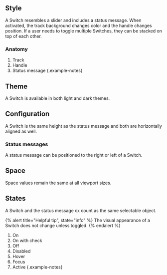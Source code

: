 ## Style

A Switch resembles a slider and includes a status message. When activated, the track background changes color and the handle changes position. If a user needs to toggle multiple Switches, they can be stacked on top of each other.

### Anatomy

<!-- add image 
{% example palette="light",
            alt="",
            src="../" %}
            -->

1. Track
2. Handle
3. Status message
{.example-notes}

## Theme

A Switch is available in both light and dark themes.

<!-- add image 
<div class="multi-column--min-400-wide">
{% example palette="light",
            alt="",
            src="../" %}

{% example palette="darkest",
            alt="",
            src="../" %}
</div>
-->

## Configuration

A Switch is the same height as the status message and both are horizontally aligned as well.

<!-- add image 
{% example palette="light",
            alt="",
            src="../" %}
-->

### Status messages

A status message can be positioned to the right or left of a Switch.

<!-- add image
{% example palette="light",
            alt="",
            src="../" %}
-->

## Space

Space values remain the same at all viewport sizes.

<!-- add image
{% example palette="light",
            alt="",
            src="../" %}
 -->

## States

A Switch and the status message cx count as the same selectable object.

{% alert title="Helpful tip", state="info" %}
The visual appearance of a Switch does not change unless toggled.
{% endalert %}

<!-- add image 
{% example palette="light",
            alt="",
            src="../" %}
-->

1. On
2. On with check
3. Off
4. Disabled
5. Hover
6. Focus
7. Active
{.example-notes}